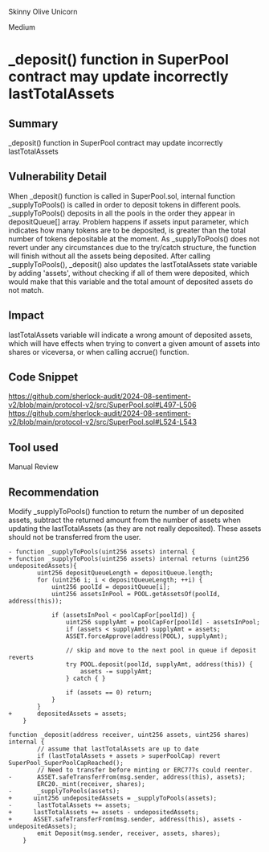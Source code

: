 Skinny Olive Unicorn

Medium

# _deposit() function in SuperPool contract may update incorrectly lastTotalAssets

## Summary
_deposit() function in SuperPool contract may update incorrectly lastTotalAssets
## Vulnerability Detail
When _deposit() function is called in SuperPool.sol, internal function _supplyToPools() is called in order to deposit tokens in different pools. _supplyToPools() deposits in all the pools in the order they appear in depositQueue[] array. Problem happens if assets input parameter, which indicates how many tokens are to be deposited, is greater than the total number of tokens depositable at the moment. As _supplyToPools() does not revert under any circumstances due to the try/catch structure, the function will finish without all the assets being deposited.
After calling _supplyToPools(), _deposit() also updates the lastTotalAssets state variable by adding 'assets', without checking if all of them were deposited, which would make that this variable and the total amount of deposited assets do not match.

## Impact
lastTotalAssets variable will indicate a wrong amount of deposited assets, which will have effects when trying to convert a given amount of assets into shares or viceversa, or when calling accrue() function.

## Code Snippet
https://github.com/sherlock-audit/2024-08-sentiment-v2/blob/main/protocol-v2/src/SuperPool.sol#L497-L506
https://github.com/sherlock-audit/2024-08-sentiment-v2/blob/main/protocol-v2/src/SuperPool.sol#L524-L543

## Tool used
Manual Review

## Recommendation
Modify _supplyToPools() function to return the number of un deposited assets, subtract the returned amount from the number of assets when updating the lastTotalAssets (as they are not really deposited). These assets should not be transferred from the user.

```solidity
- function _supplyToPools(uint256 assets) internal {
+ function _supplyToPools(uint256 assets) internal returns (uint256 undepositedAssets){
        uint256 depositQueueLength = depositQueue.length;
        for (uint256 i; i < depositQueueLength; ++i) {
            uint256 poolId = depositQueue[i];
            uint256 assetsInPool = POOL.getAssetsOf(poolId, address(this));

            if (assetsInPool < poolCapFor[poolId]) {
                uint256 supplyAmt = poolCapFor[poolId] - assetsInPool;
                if (assets < supplyAmt) supplyAmt = assets;
                ASSET.forceApprove(address(POOL), supplyAmt);

                // skip and move to the next pool in queue if deposit reverts
                try POOL.deposit(poolId, supplyAmt, address(this)) {
                    assets -= supplyAmt;
                } catch { }

                if (assets == 0) return;
            }
        }
+       depositedAssets = assets;
    }
```
```solidity
function _deposit(address receiver, uint256 assets, uint256 shares) internal {
        // assume that lastTotalAssets are up to date
        if (lastTotalAssets + assets > superPoolCap) revert SuperPool_SuperPoolCapReached();
        // Need to transfer before minting or ERC777s could reenter.
-       ASSET.safeTransferFrom(msg.sender, address(this), assets);
        ERC20._mint(receiver, shares);
-       _supplyToPools(assets);
+      uint256 undepositedAssets = _supplyToPools(assets);
-       lastTotalAssets += assets;
+      lastTotalAssets += assets - undepositedAssets;
+      ASSET.safeTransferFrom(msg.sender, address(this), assets - undepositedAssets);
        emit Deposit(msg.sender, receiver, assets, shares);
    }
```
